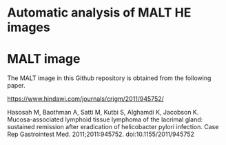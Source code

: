 # Automatic analysis of MALT HE images


# MALT image

The MALT image in this Github repository is obtained from the following paper.

https://www.hindawi.com/journals/crigm/2011/945752/

Hasosah M, Baothman A, Satti M, Kutbi S, Alghamdi K, Jacobson K. Mucosa-associated lymphoid tissue lymphoma of the lacrimal gland: sustained remission after eradication of helicobacter pylori infection. Case Rep Gastrointest Med. 2011;2011:945752. doi:10.1155/2011/945752
